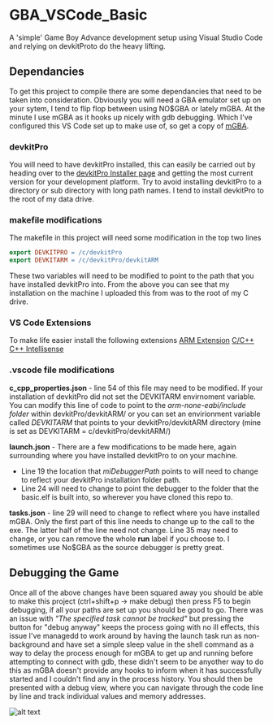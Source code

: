 # GBA_VSCode_Basic
A 'simple' Game Boy Advance development setup using Visual Studio Code and relying on devkitProto do the heavy lifting.

## Dependancies

To get this project to compile there are some dependancies that need to be taken into consideration.
Obviously you will need a GBA emulator set up on your sytem, I tend to flip flop between using NO$GBA or lately mGBA. At the minute I use mGBA as it hooks up nicely with gdb debugging. Which I've configured this VS Code set up to make use of, so get a copy of [mGBA](https://mgba.io/downloads.html).

### devkitPro

You will need to have devkitPro installed, this can easily be carried out by heading over to the [devkitPro Installer page](https://github.com/devkitPro/installer/releases) and getting the most current version for your development platform.
Try to avoid installing devkitPro to a directory or sub directory with long path names. I tend to install devkitPro to the root of my data drive. 

### makefile modifications

The makefile in this project will need some modification in the top two lines 
```makefile
export DEVKITPRO = /c/devkitPro
export DEVKITARM = /c/devkitPro/devkitARM
```
These two variables will need to be modified to point to the path that you have installed devkitPro into. From the above you can see that my installation on the machine I uploaded this from was to the root of my C drive. 

### VS Code Extensions

 To make life easier install the following extensions 
  [ARM Extension](https://github.com/dan-c-underwood/vscode-arm)
  [C/C++](https://github.com/Microsoft/vscode-cpptools)
  [C++ Intellisense](https://github.com/austin-----/code-gnu-global)
  
### .vscode file modifications

**c_cpp_properties.json** - line 54 of this file may need to be modified. If your installation of devkitPro did not set the DEVKITARM envirnoment variable. You can modify this line of code to point to the *arm-none-eabi/include folder* within devkitPro/devkitARM/ or you can set an envirionment variable called *DEVKITARM* that points to your devkitPro/devkitARM directory (mine is set as DEVKITARM = c/devkitPro/devkitARM/)

**launch.json** - There are a few modifications to be made here, again surrounding where you have installed devkitPro to on your machine. 
  - Line 19 the location that *miDebuggerPath* points to will need to change to reflect your devkitPro installation folder path.
  - Line 24 will need to change to point the debugger to the folder that the basic.elf is built into, so wherever you have cloned this repo to.
  
**tasks.json** - line 29 will need to change to reflect where you have installed mGBA. Only the first part of this line needs to change up to the call to the exe. The latter half of the line need not change. 
Line 35 may need to change, or you can remove the whole **run** label if you choose to. I sometimes use No$GBA as the source debugger is pretty great.

## Debugging the Game
Once all of the above changes have been squared away you should be able to make this project (ctrl+shift+p -> make debug) then press F5 to begin debugging, if all your paths are set up you should be good to go. There was an issue with *"The specified task cannot be tracked"* but pressing the button for "debug anyway" keeps the process going with no ill effects, this issue I've managedd to work around by having the launch task run as non-background and have set a simple sleep value in the shell command as a way to delay the process enough for mGBA to get up and running before attempting to connect with gdb, these didn't seem to be anyother way to do this as mGBA doesn't provide any hooks to inform when it has successfully started and I couldn't find any in the process history.
You should then be presented with a debug view, where you can navigate through the code line by line and track individual values and memory addresses.

![alt text](https://github.com/JamieDStewart/GBA_VSCode_Basic/blob/master/images/running.PNG "Proof it works!")
